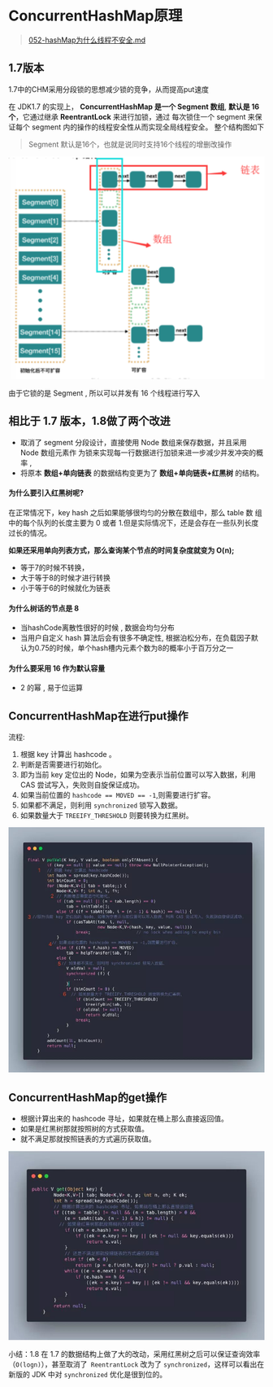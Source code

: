 # ConcurrentHashMap原理

>  [052-hashMap为什么线程不安全.md](052-hashMap为什么线程不安全.md) 

## 1.7版本

1.7中的CHM采用分段锁的思想减少锁的竞争，从而提高put速度

在 JDK1.7 的实现上， **ConcurrentHashMap 是一个 Segment 数组**, **默认是 16 个**，它通过继承 **ReentrantLock** 来进行加锁，通过 每次锁住一个 segment 来保证每个 segment 内的操作的线程安全性从而实现全局线程安全。 整个结构图如下

> Segment 默认是16个，也就是说同时支持16个线程的增删改操作

![image-20200714170752107](../../../assets/image-20200714170752107.png)

由于它锁的是 Segment , 所以可以并发有 16 个线程进行写入

## 相比于 1.7 版本，1.8做了两个改进

- 取消了 segment 分段设计，直接使用 Node 数组来保存数据，并且采用 Node 数组元素作
   为锁来实现每一行数据进行加锁来进一步减少并发冲突的概率 , 
- 将原本 **数组+单向链表** 的数据结构变更为了 **数组+单向链表+红黑树** 的结构。

#### 为什么要引入红黑树呢?

在正常情况下，key hash 之后如果能够很均匀的分散在数组中，那么 table 数 组中的每个队列的长度主要为 0 或者 1.但是实际情况下，还是会存在一些队列长度过长的情况。

**如果还采用单向列表方式，那么查询某个节点的时间复杂度就变为 O(n);**  

- 等于7的时候不转换，
- 大于等于8的时候才进行转换
- 小于等于6的时候就化为链表

#### 为什么树话的节点是 8

- 当hashCode离散性很好的时候 , 数据会均匀分布
- 当用户自定义 hash 算法后会有很多不确定性, 根据泊松分布，在负载因子默认为0.75的时候，单个hash槽内元素个数为8的概率小于百万分之一

#### 为什么要采用 16 作为默认容量

- 2 的幂 , 易于位运算

## ConcurrentHashMap在进行put操作

流程:

1. 根据 key 计算出 hashcode 。
2. 判断是否需要进行初始化。
3. 即为当前 key 定位出的 Node，如果为空表示当前位置可以写入数据，利用 CAS 尝试写入，失败则自旋保证成功。
4. 如果当前位置的 `hashcode == MOVED == -1`,则需要进行扩容。
5. 如果都不满足，则利用 `synchronized` 锁写入数据。
6. 如果数量大于 `TREEIFY_THRESHOLD` 则要转换为红黑树。

![img](../../../assets/640-20200714205439152.jpeg)

## ConcurrentHashMap的get操作

- 根据计算出来的 hashcode 寻址，如果就在桶上那么直接返回值。
- 如果是红黑树那就按照树的方式获取值。
- 就不满足那就按照链表的方式遍历获取值。

![image-20200714212931384](../../../assets/image-20200714212931384.png)

小结：1.8 在 1.7 的数据结构上做了大的改动，采用红黑树之后可以保证查询效率（`O(logn)`），甚至取消了` ReentrantLock` 改为了 `synchronized`，这样可以看出在新版的 JDK 中对 `synchronized` 优化是很到位的。


